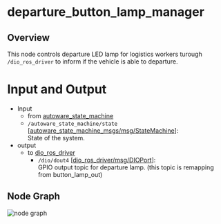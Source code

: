 # departure_button_lamp_manager

## Overview
This node controls departure LED lamp for logistics workers turough `/dio_ros_driver` to inform if the vehicle is able to departure.

# Input and Output

- Input
    - from [autoware_state_machine](https://github.com/eve-autonomy/autoware_state_machine_msgs/tree/main)
    - `/autoware_state_machine/state` \[[autoware_state_machine_msgs/msg/StateMachine](https://github.com/eve-autonomy/autoware_state_machine_msgs/blob/main/msg/StateMachine.msg)\]:<br>State of the system.
- output
  - to [dio_ros_driver](https://github.com/tier4/dio_ros_driver/)
    - `/dio/dout4`  \[[dio_ros_driver/msg/DIOPort](https://github.com/tier4/dio_ros_driver/blob/develop/ros2/msg/DIOPort.msg)\]:<br>GPIO output topic for departure lamp. (this topic is remapping from button_lamp_out)
## Node Graph

![node graph](http://www.plantuml.com/plantuml/proxy?cache=no&src=https://raw.githubusercontent.com/eve-autonomy/departure_button_lamp_manager/main/docs/node_graph.pu)
